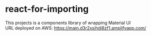 # react-for-importing
This projects is a components library of wrapping Material UI   
URL deployed on AWS: https://main.d3r2xsihdi8zf1.amplifyapp.com/
